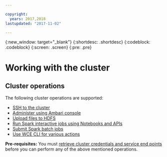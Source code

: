 ```yaml
---

copyright:
  years: 2017,2018
lastupdated: "2017-11-02"

---
```


<!-- Attribute definitions -->
{:new_window: target="_blank"}
{:shortdesc: .shortdesc}
{:codeblock: .codeblock}
{:screen: .screen}
{:pre: .pre}

# Working with the cluster

## Cluster operations

The following cluster operations are supported:
* [SSH to the cluster](https://github.ibm.com/Bluemix-Docs/AnalyticsEngine/blob/staging/Connect-using-SSH.html)
* [Administer using Ambari console](https://github.ibm.com/Bluemix-Docs/AnalyticsEngine/blob/staging/Administer-cluster-using-Ambari-console.html)
* [Upload files to HDFS](https://github.ibm.com/Bluemix-Docs/AnalyticsEngine/blob/staging/Upload-files-to-HDFS.html)
* [Run Spark interactive jobs using Notebooks and APIs](https://github.ibm.com/Bluemix-Docs/AnalyticsEngine/blob/staging/spark-interactive-notebooks-api.html)
* [Submit Spark batch jobs](https://github.ibm.com/Bluemix-Docs/AnalyticsEngine/blob/staging/Spark-Batch.html)
* [Use WCE CLI for various actions](https://github.ibm.com/Bluemix-Docs/AnalyticsEngine/blob/staging/WCE-CLI.html)

**Pre-requisites:** You must [retrieve cluster credentials and service end points](https://github.ibm.com/Bluemix-Docs/AnalyticsEngine/blob/staging//Retrieve-service-credentials-and-service-end-points.html) before you can perform any of the above mentioned operations.

